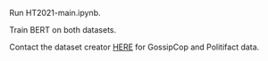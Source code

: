Run HT2021-main.ipynb.

Train BERT on both datasets.

Contact the dataset creator [HERE](http://www.cs.iit.edu/~kshu/) for GossipCop and Politifact data.
